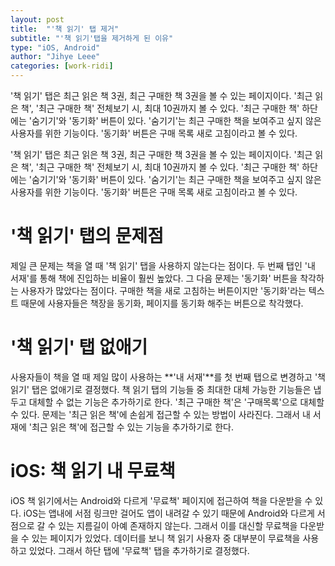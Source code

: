 ```yaml
---
layout: post
title:  "'책 읽기' 탭 제거"
subtitle: "'책 읽기'탭을 제거하게 된 이유"
type: "iOS, Android"
author: "Jihye Leee"
categories: [work-ridi]
---
```


'책 읽기' 탭은 최근 읽은 책 3권, 최근 구매한 책 3권을 볼 수 있는 페이지이다. '최근 읽은 책', '최근 구매한 책' 전체보기 시, 최대 10권까지 볼 수 있다. '최근 구매한 책' 하단에는 '숨기기'와 '동기화' 버튼이 있다. '숨기기'는 최근 구매한 책을 보여주고 싶지 않은 사용자를 위한 기능이다. '동기화' 버튼은 구매 목록 새로 고침이라고 볼 수 있다.

'책 읽기' 탭은 최근 읽은 책 3권, 최근 구매한 책 3권을 볼 수 있는 페이지이다. '최근 읽은 책', '최근 구매한 책' 전체보기 시, 최대 10권까지 볼 수 있다. '최근 구매한 책' 하단에는 '숨기기'와 '동기화' 버튼이 있다. '숨기기'는 최근 구매한 책을 보여주고 싶지 않은 사용자를 위한 기능이다. '동기화' 버튼은 구매 목록 새로 고침이라고 볼 수 있다.

# '책 읽기' 탭의 문제점

제일 큰 문제는 책을 열 때 '책 읽기' 탭을 사용하지 않는다는 점이다. 두 번째 탭인 '내 서재'를 통해 책에 진입하는 비율이 훨씬 높았다. 그 다음 문제는 '동기화' 버튼을 착각하는 사용자가 많았다는 점이다. 구매한 책을 새로 고침하는 버튼이지만 '동기화'라는 텍스트 때문에 사용자들은 책장을 동기화, 페이지를 동기화 해주는 버튼으로 착각했다.

# '책 읽기' 탭 없애기

사용자들이 책을 열 때 제일 많이 사용하는 **'내 서재'**를 첫 번째 탭으로 변경하고 '책 읽기' 탭은 없애기로 결정했다. 책 읽기 탭의 기능들 중 최대한 대체 가능한 기능들은 냅두고 대체할 수 없는 기능은 추가하기로 한다. '최근 구매한 책'은 '구매목록'으로 대체할 수 있다. 문제는 '최근 읽은 책'에 손쉽게 접근할 수 있는 방법이 사라진다. 그래서 내 서재에 '최근 읽은 책'에 접근할 수 있는 기능을 추가하기로 한다.

# iOS: 책 읽기 내 무료책

iOS 책 읽기에서는 Android와 다르게 '무료책' 페이지에 접근하여 책을 다운받을 수 있다. iOS는 앱내에 서점 링크만 걸어도 앱이 내려갈 수 있기 때문에 Android와 다르게 서점으로 갈 수 있는 지름길이 아예 존재하지 않는다. 그래서 이를 대신할 무료책을 다운받을 수 있는 페이지가 있었다. 데이터를 보니 책 읽기 사용자 중 대부분이 무료책을 사용하고 있었다. 그래서 하단 탭에 '무료책' 탭을 추가하기로 결정했다.